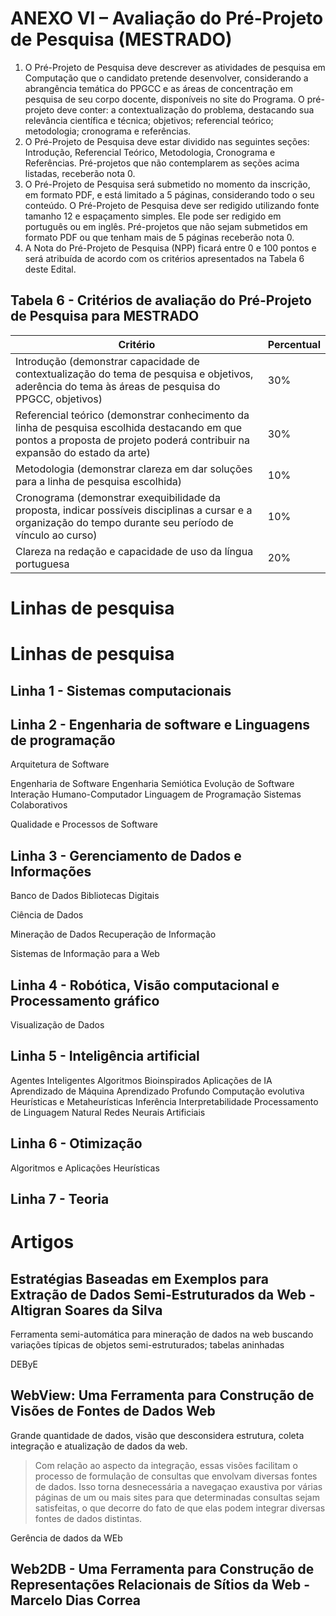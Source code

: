 # ANEXO VI – Avaliação do Pré-Projeto de Pesquisa (MESTRADO)

1. O Pré-Projeto de Pesquisa deve descrever as atividades de pesquisa em Computação que o candidato pretende desenvolver, considerando a abrangência temática do PPGCC e as áreas de concentração em pesquisa de seu corpo docente, disponíveis no site do Programa. O pré-projeto deve conter: a contextualização do problema, destacando sua relevância científica e técnica; objetivos; referencial teórico; metodologia; cronograma e referências.
2. O Pré-Projeto de Pesquisa deve estar dividido nas seguintes seções: Introdução, Referencial Teórico, Metodologia, Cronograma e Referências. Pré-projetos que não contemplarem as seções acima listadas, receberão nota 0.
3. O Pré-Projeto de Pesquisa será submetido no momento da inscrição, em formato PDF, e está limitado a 5 páginas, considerando todo o seu conteúdo. O Pré-Projeto de Pesquisa deve ser redigido utilizando fonte tamanho 12 e espaçamento simples. Ele pode ser redigido em português ou em inglês. Pré-projetos que não sejam submetidos em formato PDF ou que tenham mais de 5 páginas receberão nota 0.
4. A Nota do Pré-Projeto de Pesquisa (NPP) ficará entre 0 e 100 pontos e será atribuída de acordo com os critérios apresentados na Tabela 6 deste Edital.

## Tabela 6 - Critérios de avaliação do Pré-Projeto de Pesquisa para MESTRADO

| Critério                                                                                                                                                                    | Percentual |
| --------------------------------------------------------------------------------------------------------------------------------------------------------------------------- | ---------- |
| Introdução (demonstrar capacidade de contextualização do tema de pesquisa e objetivos, aderência do tema às áreas de pesquisa do PPGCC, objetivos)                          | 30%        |
| Referencial teórico (demonstrar conhecimento da linha de pesquisa escolhida destacando em que pontos a proposta de projeto poderá contribuir na expansão do estado da arte) | 30%        |
| Metodologia (demonstrar clareza em dar soluções para a linha de pesquisa escolhida)                                                                                         | 10%        |
| Cronograma (demonstrar exequibilidade da proposta, indicar possíveis disciplinas a cursar e a organização do tempo durante seu período de vínculo ao curso)                 | 10%        |
| Clareza na redação e capacidade de uso da língua portuguesa                                                                                                                 | 20%        |

# Linhas de pesquisa

# Linhas de pesquisa

## Linha 1 - Sistemas computacionais

<!-- Análise e Modelagem de Desempenho -->
<!-- Arquitetura de Computadores -->
<!-- Cibersegurança -->
<!-- Computação Ubíqua -->
<!-- Internet das Coisas -->
<!-- Nanocomputação -->
<!-- Redes de Computadores -->
<!-- Redes sem Fio -->
<!-- Segurança de Redes -->
<!-- Sistemas Operacionais -->
<!-- Sistemas Paralelos e Distribuídos -->

## Linha 2 - Engenharia de software e Linguagens de programação

<!-- Acessibilidade -->
Arquitetura de Software
<!-- Compiladores -->
Engenharia de Software
Engenharia Semiótica
Evolução de Software
Interação Humano-Computador
Linguagem de Programação
Sistemas Colaborativos
<!-- Teste de Software -->
Qualidade e Processos de Software

## Linha 3 - Gerenciamento de Dados e Informações

<!-- Análise e Modelagem de Redes Sociais -->
Banco de Dados
Bibliotecas Digitais
<!-- Bioinformática -->
Ciência de Dados
<!-- Infraestruturas de Dados Espaciais -->
Mineração de Dados
Recuperação de Informação
<!-- Redes Complexas -->
<!-- Sistemas de Informação Geográficos (GIS) -->
Sistemas de Informação para a Web
<!-- Sistemas de Recomendação -->

## Linha 4 - Robótica, Visão computacional e Processamento gráfico

<!-- Computação Gráfica -->
<!-- Coordenação de Múltiplos Robôs -->
<!-- Enxame de Robôs -->
<!-- Interação Humano-Robô -->
<!-- Jogos Digitais -->
<!-- Processamento de Imagens -->
<!-- Robótica Móvel -->
<!-- Visão Computacional -->
Visualização de Dados

## Linha 5 - Inteligência artificial

Agentes Inteligentes
Algoritmos Bioinspirados
Aplicações de IA
Aprendizado de Máquina
Aprendizado Profundo
Computação evolutiva
Heurísticas e Metaheurísticas
Inferência
Interpretabilidade
Processamento de Linguagem Natural
Redes Neurais Artificiais

## Linha 6 - Otimização

Algoritmos e Aplicações
Heurísticas
<!-- Métodos Variacionais -->
<!-- Otimização Combinatória -->
<!-- Otimização de Portfólios -->
<!-- Otimização em Grafos -->
<!-- Pesquisa Operacional -->
<!-- Programação Estocástica -->
<!-- Programação Inteira -->
<!-- Programação Linear e Não Linear -->
<!-- Programação Semidefinida -->

## Linha 7 - Teoria

<!-- Classes de Grafos -->
<!-- Combinatória Algébrica -->
<!-- Complexidade Computacional -->
<!-- Complexidade Parametrizada -->
<!-- Computação Quântica -->
<!-- Jogos Combinatórios -->
<!-- Matemática Discreta -->
<!-- Métodos formais -->
<!-- Projeto e Análise de Algoritmos -->
<!-- Teoria dos Grafos -->
<!-- Verificação Formal -->

# Artigos

## Estratégias Baseadas em Exemplos para Extração de Dados Semi-Estruturados da Web - Altigran Soares da Silva

Ferramenta semi-automática para mineração de dados na web buscando variações típicas de objetos semi-estruturados; tabelas aninhadas

DEByE

## WebView: Uma Ferramenta para Construção de Visões de Fontes de Dados Web

Grande quantidade de dados, visão que desconsidera estrutura, coleta integração e atualização de dados da web.

> Com relação ao aspecto da integração, essas visões facilitam o processo de formulação de consultas que envolvam diversas fontes de dados. Isso torna desnecessária a navegaçao exaustiva por várias páginas de um ou mais sites para que determinadas consultas sejam satisfeitas, o que decorre do fato de que elas podem integrar diversas fontes de dados distintas.

Gerência de dados da WEb

## Web2DB - Uma Ferramenta para Construção de Representações Relacionais de Sítios da Web - Marcelo Dias Correa

